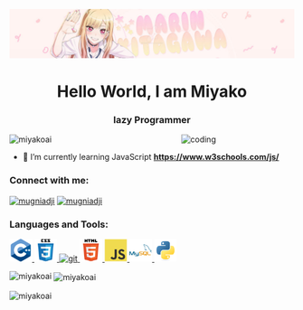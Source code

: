 ![logo](https://github.com/MiyakoAi/MiyakoAi/blob/main/marin_kitagawa_banner_by_shirotxt_dg2duu9-fullview.jpg)
<h1 align="center">Hello World, I am Miyako</h1>
<h3 align="center">lazy Programmer</h3>

<img align="right" alt="coding" width="200" src="https://media.istockphoto.com/id/1368359704/vector/sloth-programmer-working-on-laptop.jpg?s=612x612&w=0&k=20&c=icsryoqq8AcqKgHMw4TbVBtaZ3uZGQrD-VA_ZXlwT2g=" />

<p align="left"> <img src="https://komarev.com/ghpvc/?username=miyakoai&label=Profile%20views&color=0e75b6&style=flat" alt="miyakoai" /> </p>

- 🌱 I’m currently learning JavaScript **https://www.w3schools.com/js/**

<h3 align="left">Connect with me:</h3>
<p align="left">
<a href="https://linkedin.com/in/mugniadji" target="blank"><img align="center" src="https://raw.githubusercontent.com/rahuldkjain/github-profile-readme-generator/master/src/images/icons/Social/linked-in-alt.svg" alt="mugniadji" height="30" width="40" /></a>
<a href="https://instagram.com/mugniadji" target="blank"><img align="center" src="https://raw.githubusercontent.com/rahuldkjain/github-profile-readme-generator/master/src/images/icons/Social/instagram.svg" alt="mugniadji" height="30" width="40" /></a>
</p>

<h3 align="left">Languages and Tools:</h3>
<p align="left"> <a href="https://www.w3schools.com/cpp/" target="_blank" rel="noreferrer"> <img src="https://raw.githubusercontent.com/devicons/devicon/master/icons/cplusplus/cplusplus-original.svg" alt="cplusplus" width="40" height="40"/> </a> <a href="https://www.w3schools.com/css/" target="_blank" rel="noreferrer"> <img src="https://raw.githubusercontent.com/devicons/devicon/master/icons/css3/css3-original-wordmark.svg" alt="css3" width="40" height="40"/> </a> <a href="https://git-scm.com/" target="_blank" rel="noreferrer"> <img src="https://www.vectorlogo.zone/logos/git-scm/git-scm-icon.svg" alt="git" width="40" height="40"/> </a> <a href="https://www.w3.org/html/" target="_blank" rel="noreferrer"> <img src="https://raw.githubusercontent.com/devicons/devicon/master/icons/html5/html5-original-wordmark.svg" alt="html5" width="40" height="40"/> </a> <a href="https://developer.mozilla.org/en-US/docs/Web/JavaScript" target="_blank" rel="noreferrer"> <img src="https://raw.githubusercontent.com/devicons/devicon/master/icons/javascript/javascript-original.svg" alt="javascript" width="40" height="40"/> </a> <a href="https://www.mysql.com/" target="_blank" rel="noreferrer"> <img src="https://raw.githubusercontent.com/devicons/devicon/master/icons/mysql/mysql-original-wordmark.svg" alt="mysql" width="40" height="40"/> </a> <a href="https://www.python.org" target="_blank" rel="noreferrer"> <img src="https://raw.githubusercontent.com/devicons/devicon/master/icons/python/python-original.svg" alt="python" width="40" height="40"/> </a> </p>

<p><img align="left" src="https://github-readme-stats.vercel.app/api/top-langs?username=miyakoai&show_icons=true&locale=en&layout=compact" alt="miyakoai" /></p>

<p>&nbsp;<img align="center" src="https://github-readme-stats.vercel.app/api?username=miyakoai&show_icons=true&locale=en" alt="miyakoai" /></p>

<p><img align="center" src="https://github-readme-streak-stats.herokuapp.com/?user=miyakoai&" alt="miyakoai" /></p>
